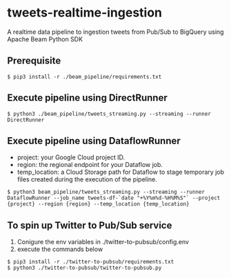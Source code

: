 # tweets-realtime-ingestion
A realtime data pipeline to ingestion tweets from Pub/Sub to BigQuery using Apache Beam Python SDK

## Prerequisite
```
$ pip3 install -r ./beam_pipeline/requirements.txt
```


## Execute pipeline using DirectRunner
```
$ python3 ./beam_pipeline/tweets_streaming.py --streaming --runner DirectRunner
```


## Execute pipeline using DataflowRunner

- project: your Google Cloud project ID.
- region: the regional endpoint for your Dataflow job.
- temp_location: a Cloud Storage path for Dataflow to stage temporary job files created during the execution of the pipeline.

```
$ python3 beam_pipeline/tweets_streaming.py --streaming --runner DataflowRunner --job_name tweets-df-`date "+%Y%m%d-%H%M%S"` --project {project} --region {region} --temp_location {temp_location}
```

## To spin up Twitter to Pub/Sub service

1. Conigure the env variables in ./twitter-to-pubsub/config.env
2. execute the commands below
```
$ pip3 install -r ./twitter-to-pubsub/requirements.txt
$ python3 ./twitter-to-pubsub/twitter-to-pubsub.py
```


